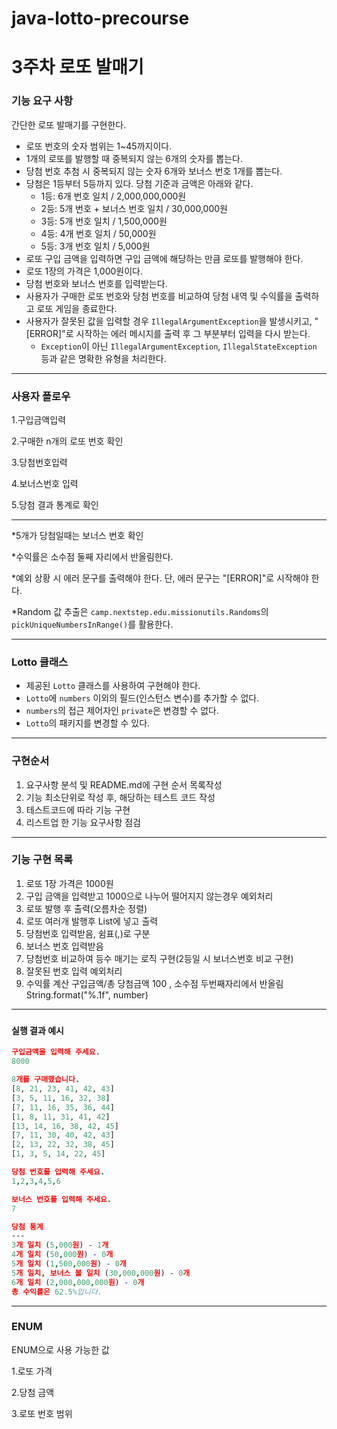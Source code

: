 # java-lotto-precourse

# 3주차 로또 발매기

### 기능 요구 사항

간단한 로또 발매기를 구현한다.

* 로또 번호의 숫자 범위는 1\~45까지이다.
* 1개의 로또를 발행할 때 중복되지 않는 6개의 숫자를 뽑는다.
* 당첨 번호 추첨 시 중복되지 않는 숫자 6개와 보너스 번호 1개를 뽑는다.
* 당첨은 1등부터 5등까지 있다. 당첨 기준과 금액은 아래와 같다.
  * 1등: 6개 번호 일치 / 2,000,000,000원
  * 2등: 5개 번호 + 보너스 번호 일치 / 30,000,000원
  * 3등: 5개 번호 일치 / 1,500,000원
  * 4등: 4개 번호 일치 / 50,000원
  * 5등: 3개 번호 일치 / 5,000원
* 로또 구입 금액을 입력하면 구입 금액에 해당하는 만큼 로또를 발행해야 한다.
* 로또 1장의 가격은 1,000원이다.
* 당첨 번호와 보너스 번호를 입력받는다.
* 사용자가 구매한 로또 번호와 당첨 번호를 비교하여 당첨 내역 및 수익률을 출력하고 로또 게임을 종료한다.
* 사용자가 잘못된 값을 입력할 경우 `IllegalArgumentException`을 발생시키고, "[ERROR]"로 시작하는 에러 메시지를 출력 후 그 부분부터 입력을 다시 받는다.
  * `Exception`이 아닌 `IllegalArgumentException`, `IllegalStateException` 등과 같은 명확한 유형을 처리한다.

---

### 사용자 플로우

1.구입금액입력

2.구매한 n개의 로또 번호 확인

3.당첨번호입력

4.보너스번호 입력

5.당첨 결과 통계로 확인

---

*5개가 당첨일때는 보너스 번호 확인

\*수익률은 소수점 둘째 자리에서 반올림한다.

\*예외 상황 시 에러 문구를 출력해야 한다. 단, 에러 문구는 "[ERROR]"로 시작해야 한다.

*Random 값 추출은 `camp.nextstep.edu.missionutils.Randoms`의 `pickUniqueNumbersInRange()`를 활용한다.

---

### Lotto 클래스

* 제공된 `Lotto` 클래스를 사용하여 구현해야 한다.
* `Lotto`에 `numbers` 이외의 필드(인스턴스 변수)를 추가할 수 없다.
* `numbers`의 접근 제어자인 `private`은 변경할 수 없다.
* `Lotto`의 패키지를 변경할 수 있다.

---

### 구현순서

1. 요구사항 분석 및 README.md에 구현 순서 목록작성
2. 기능 최소단위로 작성 후, 해당하는 테스트 코드 작성
3. 테스트코드에 따라 기능 구현
4. 리스트업 한 기능 요구사항 점검

---

### 기능 구현 목록

1. 로또 1장 가격은 1000원
2. 구입 금액을 입력받고 1000으로 나누어 떨어지지 않는경우 예외처리
3. 로또 발행 후 출력(오름차순 정렬)
4. 로또 여러개 발행후 List에 넣고 출력
5. 당첨번호 입력받음, 쉼표(,)로 구분
6. 보너스 번호 입력받음
7. 당첨번호 비교하여 등수 매기는 로직 구현(2등일 시 보너스번호 비교 구현)
8. 잘못된 번호 입력 예외처리
9. 수익률 계산 구입금액/총 당첨금액 100 , 소수점 두번째자리에서 반올림 String.format("%.1f", number)

---

### 

#### 실행 결과 예시

```prolog
구입금액을 입력해 주세요.
8000

8개를 구매했습니다.
[8, 21, 23, 41, 42, 43] 
[3, 5, 11, 16, 32, 38] 
[7, 11, 16, 35, 36, 44] 
[1, 8, 11, 31, 41, 42] 
[13, 14, 16, 38, 42, 45] 
[7, 11, 30, 40, 42, 43] 
[2, 13, 22, 32, 38, 45] 
[1, 3, 5, 14, 22, 45]

당첨 번호를 입력해 주세요.
1,2,3,4,5,6

보너스 번호를 입력해 주세요.
7

당첨 통계
---
3개 일치 (5,000원) - 1개
4개 일치 (50,000원) - 0개
5개 일치 (1,500,000원) - 0개
5개 일치, 보너스 볼 일치 (30,000,000원) - 0개
6개 일치 (2,000,000,000원) - 0개
총 수익률은 62.5%입니다.
```

---

### ENUM

ENUM으로 사용 가능한 값

1.로또 가격

2.당첨 금액

3.로또 번호 범위
